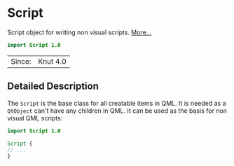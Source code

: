 # Script

Script object for writing non visual scripts. [More...](#detailed-description)

```qml
import Script 1.0
```

<table>
<tr><td>Since:</td><td>Knut 4.0</td></tr>
</table>

## Detailed Description

The `Script` is the base class for all creatable items in QML. It is needed as a `QtObject`
can't have any children in QML. It can be used as the basis for non visual QML scripts:

```qml
import Script 1.0

Script {
// ...
}
```
